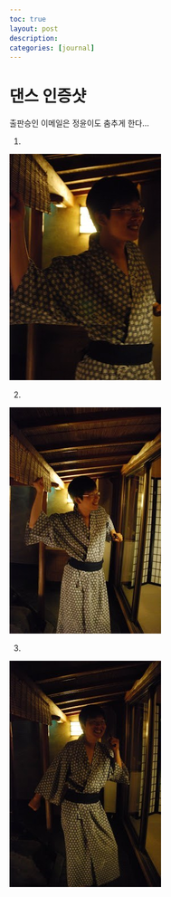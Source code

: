 ```yaml
---
toc: true
layout: post
description:
categories: [journal]
---
```

# 댄스 인증샷

출판승인 이메일은 정윤이도 춤추게 한다...

1.
![](/images/20090711-dance1.jpg)

2.
![](/images/20090711-dance2.jpg)

3.
![](/images/20090711-dance3.jpg)
